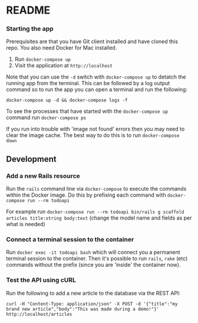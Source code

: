 # README

### Starting the app

Prerequisites are that you have Git client installed and have cloned this repo. You also need Docker for Mac installed.

1. Run `docker-compose up`
1. Visit the application at `http://localhost`

Note that you can use the `-d` switch with `docker-compose up` to detatch the running app from the terminal. This can be followed by a log output command so to run the app you can open a terminal and run the following:

`docker-compose up -d && docker-compose logs -f`

To see the processes that have started with the `docker-compose up` command run `docker-compose ps`

If you run into trouble with 'image not found' errors then you may need to clear the image cache. The best way to do this is to run `docker-compose down`

## Development

### Add a new Rails resource

Run the `rails` command line via `docker-compose` to execute the commands within the Docker image. Do this by prefixing each command with `docker-compose run --rm todoapi`

For example run `docker-compose run --rm todoapi bin/rails g scaffold articles title:string body:text` (change the model name and fields as per what is needed)

### Connect a terminal session to the container

Run `docker exec -it todoapi bash` which will connect you a permanent terminal session to the container. Then it's possible to run `rails`, `rake` (etc) commands without the prefix (since you are 'inside' the container now).

### Test the API using cURL

Run the following to add a new article to the database via the REST API:

`curl -H "Content-Type: application/json" -X POST -d '{"title":"my brand new article","body":"This was made during a demo!"}' http://localhost/articles`